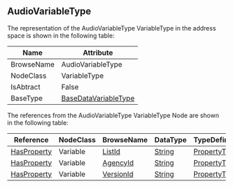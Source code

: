 <!-- objecttype -->
## AudioVariableType

The representation of the AudioVariableType VariableType in the address space is shown in the following table:  

|Name|Attribute|
|---|---|
|BrowseName|AudioVariableType|
|NodeClass|VariableType|
|IsAbtract|False|
|BaseType|[BaseDataVariableType](../../../Part5/VariableTypes/BaseDataVariableType/readme.md)|

The references from the AudioVariableType VariableType Node are shown in the following table:  

|Reference|NodeClass|BrowseName|DataType|TypeDefinition|ModellingRule|
|---|---|---|---|---|---|
|[HasProperty](../../../Part3/ReferenceTypes/HasProperty/readme.md)|Variable|[ListId](#ListId)|[String](../../../Part3/DataTypes/String/readme.md)|[PropertyType](../../Part5/VariableTypes/PropertyType/readme.md)|[Optional](../../Objects/Optional/readme.md)|
|[HasProperty](../../../Part3/ReferenceTypes/HasProperty/readme.md)|Variable|[AgencyId](#AgencyId)|[String](../../../Part3/DataTypes/String/readme.md)|[PropertyType](../../Part5/VariableTypes/PropertyType/readme.md)|[Optional](../../Objects/Optional/readme.md)|
|[HasProperty](../../../Part3/ReferenceTypes/HasProperty/readme.md)|Variable|[VersionId](#VersionId)|[String](../../../Part3/DataTypes/String/readme.md)|[PropertyType](../../Part5/VariableTypes/PropertyType/readme.md)|[Optional](../../Objects/Optional/readme.md)|


